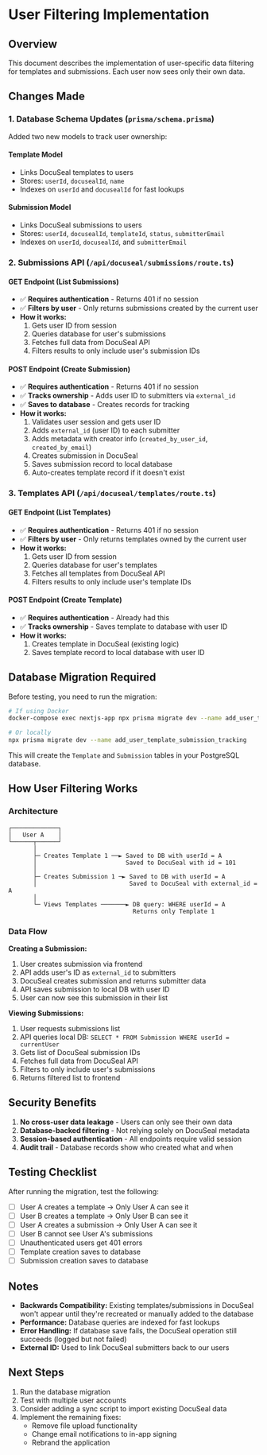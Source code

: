 # User Filtering Implementation

## Overview
This document describes the implementation of user-specific data filtering for templates and submissions. Each user now sees only their own data.

## Changes Made

### 1. Database Schema Updates (`prisma/schema.prisma`)

Added two new models to track user ownership:

#### **Template Model**
- Links DocuSeal templates to users
- Stores: `userId`, `docusealId`, `name`
- Indexes on `userId` and `docusealId` for fast lookups

#### **Submission Model**
- Links DocuSeal submissions to users
- Stores: `userId`, `docusealId`, `templateId`, `status`, `submitterEmail`
- Indexes on `userId`, `docusealId`, and `submitterEmail`

### 2. Submissions API (`/api/docuseal/submissions/route.ts`)

#### **GET Endpoint (List Submissions)**
- ✅ **Requires authentication** - Returns 401 if no session
- ✅ **Filters by user** - Only returns submissions created by the current user
- **How it works:**
  1. Gets user ID from session
  2. Queries database for user's submissions
  3. Fetches full data from DocuSeal API
  4. Filters results to only include user's submission IDs

#### **POST Endpoint (Create Submission)**
- ✅ **Requires authentication** - Returns 401 if no session
- ✅ **Tracks ownership** - Adds user ID to submitters via `external_id`
- ✅ **Saves to database** - Creates records for tracking
- **How it works:**
  1. Validates user session and gets user ID
  2. Adds `external_id` (user ID) to each submitter
  3. Adds metadata with creator info (`created_by_user_id`, `created_by_email`)
  4. Creates submission in DocuSeal
  5. Saves submission record to local database
  6. Auto-creates template record if it doesn't exist

### 3. Templates API (`/api/docuseal/templates/route.ts`)

#### **GET Endpoint (List Templates)**
- ✅ **Requires authentication** - Returns 401 if no session
- ✅ **Filters by user** - Only returns templates owned by the current user
- **How it works:**
  1. Gets user ID from session
  2. Queries database for user's templates
  3. Fetches all templates from DocuSeal API
  4. Filters results to only include user's template IDs

#### **POST Endpoint (Create Template)**
- ✅ **Requires authentication** - Already had this
- ✅ **Tracks ownership** - Saves template to database with user ID
- **How it works:**
  1. Creates template in DocuSeal (existing logic)
  2. Saves template record to local database with user ID

## Database Migration Required

Before testing, you need to run the migration:

```bash
# If using Docker
docker-compose exec nextjs-app npx prisma migrate dev --name add_user_template_submission_tracking

# Or locally
npx prisma migrate dev --name add_user_template_submission_tracking
```

This will create the `Template` and `Submission` tables in your PostgreSQL database.

## How User Filtering Works

### Architecture
```
┌─────────────┐
│   User A    │
└──────┬──────┘
       │
       ├─ Creates Template 1 ──► Saved to DB with userId = A
       │                         Saved to DocuSeal with id = 101
       │
       ├─ Creates Submission 1 ─► Saved to DB with userId = A
       │                          Saved to DocuSeal with external_id = A
       │
       └─ Views Templates ───────► DB query: WHERE userId = A
                                   Returns only Template 1
```

### Data Flow

**Creating a Submission:**
1. User creates submission via frontend
2. API adds user's ID as `external_id` to submitters
3. DocuSeal creates submission and returns submitter data
4. API saves submission to local DB with user ID
5. User can now see this submission in their list

**Viewing Submissions:**
1. User requests submissions list
2. API queries local DB: `SELECT * FROM Submission WHERE userId = currentUser`
3. Gets list of DocuSeal submission IDs
4. Fetches full data from DocuSeal API
5. Filters to only include user's submissions
6. Returns filtered list to frontend

## Security Benefits

1. **No cross-user data leakage** - Users can only see their own data
2. **Database-backed filtering** - Not relying solely on DocuSeal metadata
3. **Session-based authentication** - All endpoints require valid session
4. **Audit trail** - Database records show who created what and when

## Testing Checklist

After running the migration, test the following:

- [ ] User A creates a template → Only User A can see it
- [ ] User B creates a template → Only User B can see it
- [ ] User A creates a submission → Only User A can see it
- [ ] User B cannot see User A's submissions
- [ ] Unauthenticated users get 401 errors
- [ ] Template creation saves to database
- [ ] Submission creation saves to database

## Notes

- **Backwards Compatibility:** Existing templates/submissions in DocuSeal won't appear until they're recreated or manually added to the database
- **Performance:** Database queries are indexed for fast lookups
- **Error Handling:** If database save fails, the DocuSeal operation still succeeds (logged but not failed)
- **External ID:** Used to link DocuSeal submitters back to our users

## Next Steps

1. Run the database migration
2. Test with multiple user accounts
3. Consider adding a sync script to import existing DocuSeal data
4. Implement the remaining fixes:
   - Remove file upload functionality
   - Change email notifications to in-app signing
   - Rebrand the application
